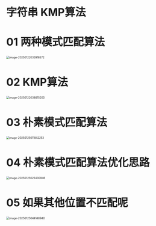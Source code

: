 # 字符串 KMP算法



# 01 两种模式匹配算法

<img src="https://cvp.oss-cn-shanghai.aliyuncs.com/202501220339701.png" alt="image-20250122033916572" style="zoom:50%;" />



# 02 KMP算法

<img src="C:\Users\Administrator\AppData\Roaming\Typora\typora-user-images\image-20250122034615200.png" alt="image-20250122034615200" style="zoom:50%;" />



# 03 朴素模式匹配算法

<img src="https://cvp.oss-cn-shanghai.aliyuncs.com/202501250118490.png" alt="image-20250125011842253" style="zoom:50%;" />



# 04 朴素模式匹配算法优化思路

<img src="https://cvp.oss-cn-shanghai.aliyuncs.com/202501250254038.png" alt="image-20250125025430846" style="zoom:50%;" />



# 05 如果其他位置不匹配呢

<img src="https://cvp.oss-cn-shanghai.aliyuncs.com/202501250441117.png" alt="image-20250125044148940" style="zoom:50%;" />
